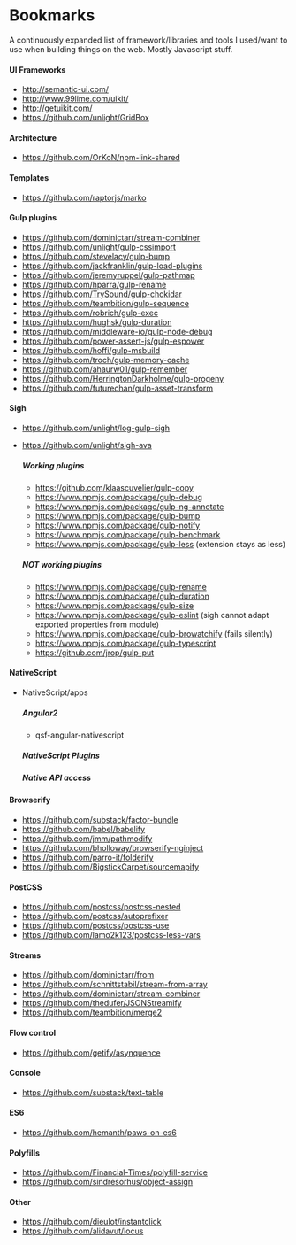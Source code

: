Bookmarks
=========
A continuously expanded list of framework/libraries and tools I used/want to use when building things on the web. Mostly Javascript stuff.

#### UI Frameworks
- http://semantic-ui.com/
- http://www.99lime.com/uikit/
- http://getuikit.com/
- https://github.com/unlight/GridBox

#### Architecture
- https://github.com/OrKoN/npm-link-shared

#### Templates
- https://github.com/raptorjs/marko

#### Gulp plugins
- https://github.com/dominictarr/stream-combiner
- https://github.com/unlight/gulp-cssimport
- https://github.com/stevelacy/gulp-bump
- https://github.com/jackfranklin/gulp-load-plugins
- https://github.com/jeremyruppel/gulp-pathmap
- https://github.com/hparra/gulp-rename
- https://github.com/TrySound/gulp-chokidar
- https://github.com/teambition/gulp-sequence
- https://github.com/robrich/gulp-exec
- https://github.com/hughsk/gulp-duration
- https://github.com/middleware-io/gulp-node-debug
- https://github.com/power-assert-js/gulp-espower
- https://github.com/hoffi/gulp-msbuild
- https://github.com/troch/gulp-memory-cache
- https://github.com/ahaurw01/gulp-remember
- https://github.com/HerringtonDarkholme/gulp-progeny
- https://github.com/futurechan/gulp-asset-transform

#### Sigh
- https://github.com/unlight/log-gulp-sigh
- https://github.com/unlight/sigh-ava

  ##### Working plugins
  - https://github.com/klaascuvelier/gulp-copy
  - https://www.npmjs.com/package/gulp-debug
  - https://www.npmjs.com/package/gulp-ng-annotate
  - https://www.npmjs.com/package/gulp-bump
  - https://www.npmjs.com/package/gulp-notify
  - https://www.npmjs.com/package/gulp-benchmark
  - https://www.npmjs.com/package/gulp-less (extension stays as less)

  ##### NOT working plugins
  - https://www.npmjs.com/package/gulp-rename
  - https://www.npmjs.com/package/gulp-duration
  - https://www.npmjs.com/package/gulp-size
  - https://www.npmjs.com/package/gulp-eslint (sigh cannot adapt exported properties from module)
  - https://www.npmjs.com/package/gulp-browatchify (fails silently)
  - https://www.npmjs.com/package/gulp-typescript
  - https://github.com/jrop/gulp-put

#### NativeScript
* NativeScript/apps

  ##### Angular2
  * qsf-angular-nativescript

  ##### NativeScript Plugins

  ##### Native API access

#### Browserify
- https://github.com/substack/factor-bundle
- https://github.com/babel/babelify
- https://github.com/jmm/pathmodify
- https://github.com/bholloway/browserify-nginject
- https://github.com/parro-it/folderify
- https://github.com/BigstickCarpet/sourcemapify

#### PostCSS
- https://github.com/postcss/postcss-nested
- https://github.com/postcss/autoprefixer
- https://github.com/postcss/postcss-use
- https://github.com/lamo2k123/postcss-less-vars

#### Streams
- https://github.com/dominictarr/from
- https://github.com/schnittstabil/stream-from-array
- https://github.com/dominictarr/stream-combiner
- https://github.com/thedufer/JSONStreamify
- https://github.com/teambition/merge2

#### Flow control
- https://github.com/getify/asynquence

#### Console
- https://github.com/substack/text-table

#### ES6
- https://github.com/hemanth/paws-on-es6

#### Polyfills
- https://github.com/Financial-Times/polyfill-service
- https://github.com/sindresorhus/object-assign

#### Other
- https://github.com/dieulot/instantclick
- https://github.com/alidavut/locus
